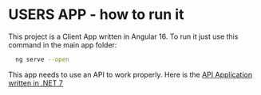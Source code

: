 # USERS APP - how to run it

This project is a Client App written in Angular 16. To run it just use this command in the main app folder:
```bash
  ng serve --open
```

This app needs to use an API to work properly. Here is the [API Application written in .NET 7](https://github.com/bursztynsky/UsersApp.API)